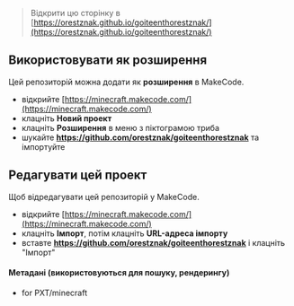 
> Відкрити цю сторінку в [https://orestznak.github.io/goiteenthorestznak/](https://orestznak.github.io/goiteenthorestznak/)

## Використовувати як розширення

Цей репозиторій можна додати як **розширення** в MakeCode.

* відкрийте [https://minecraft.makecode.com/](https://minecraft.makecode.com/)
* клацніть **Новий проект**
* клацніть **Розширення** в меню з піктограмою триба
* шукайте **https://github.com/orestznak/goiteenthorestznak** та імпортуйте

## Редагувати цей проект

Щоб відредагувати цей репозиторій у MakeCode.

* відкрийте [https://minecraft.makecode.com/](https://minecraft.makecode.com/)
* клацніть **Імпорт**, потім клацніть **URL-адреса імпорту**
* вставте **https://github.com/orestznak/goiteenthorestznak** і клацніть "Імпорт"

#### Метадані (використовуються для пошуку, рендерингу)

* for PXT/minecraft
<script src="https://makecode.com/gh-pages-embed.js"></script><script>makeCodeRender("{{ site.makecode.home_url }}", "{{ site.github.owner_name }}/{{ site.github.repository_name }}");</script>
